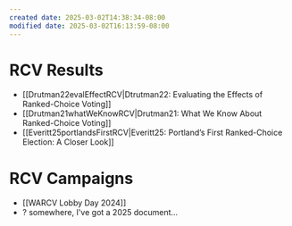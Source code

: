 ```yaml
---
created date: 2025-03-02T14:38:34-08:00
modified date: 2025-03-02T16:13:59-08:00
---
```

# RCV Results
- [[Drutman22evalEffectRCV|Dtrutman22: Evaluating the Effects of Ranked-Choice Voting]] 
- [[Drutman21whatWeKnowRCV|Drutman21: What We Know About Ranked-Choice Voting]] 
- [[Everitt25portlandsFirstRCV|Everitt25: Portland’s First Ranked-Choice Election: A Closer Look]] 
# RCV Campaigns
- [[WARCV Lobby Day 2024]]
- ? somewhere, I've got a 2025 document...




